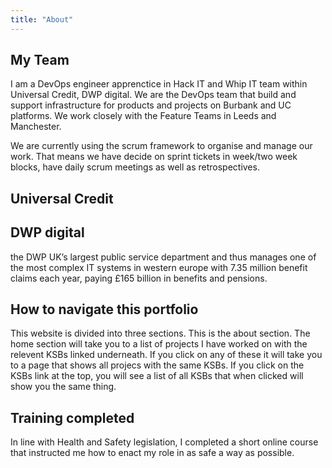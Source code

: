 ```yaml
---
title: "About"
---
```


## My Team

I am a DevOps engineer apprenctice in Hack IT and Whip IT team within Universal Credit, DWP digital.
We are the DevOps team that build and support infrastructure for products and projects on Burbank and UC platforms. We work closely with the Feature Teams in Leeds and Manchester.

We are currently using the scrum framework to organise and manage our work. That means we have decide on sprint tickets in week/two week blocks, have daily scrum meetings as well as retrospectives.

## Universal Credit

## DWP digital

the DWP UK’s largest public service department and thus manages one of the most complex IT systems in western europe with 7.35 million benefit claims each year, paying £165 billion in benefits and pensions.

## How to navigate this portfolio

This website is divided into three sections. This is the about section. The home section will take you to a list of projects I have worked on with the relevent KSBs linked underneath.
If you click on any of these it will take you to a page that shows all projecs with the same KSBs.
If you click on the KSBs link at the top, you will see a list of all KSBs that when clicked will show you the same thing.

## Training completed

In line with Health and Safety legislation, I completed a short online course that instructed me how to enact my role in as safe a way as possible.

